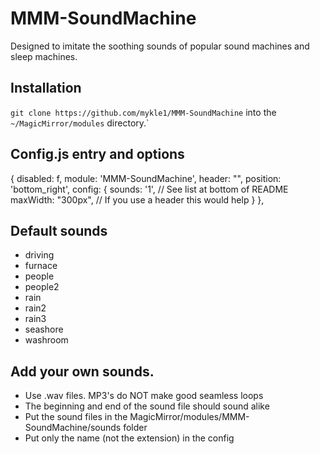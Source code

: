 # MMM-SoundMachine

Designed to imitate the soothing sounds of popular sound machines and sleep machines.



## Installation

`git clone https://github.com/mykle1/MMM-SoundMachine` into the `~/MagicMirror/modules` directory.`

## Config.js entry and options

{
          disabled: f,
          module: 'MMM-SoundMachine',
          header: "",
          position: 'bottom_right',
          config: {
                sounds: '1',                     // See list at bottom of README
                maxWidth: "300px",               // If you use a header this would help
          }
      },

## Default sounds

* driving
* furnace
* people
* people2
* rain
* rain2
* rain3
* seashore
* washroom

## Add your own sounds.

* Use .wav files. MP3's do NOT make good seamless loops
* The beginning and end of the sound file should sound alike
* Put the sound files in the MagicMirror/modules/MMM-SoundMachine/sounds folder
* Put only the name (not the extension) in the config


